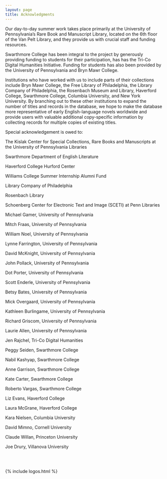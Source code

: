 ```yaml
---
layout: page
title: Acknowledgments
---
```


Our day-to-day summer work takes place primarily at the University of Pennsylvania’s Rare Book and Manuscript Library, located on the 6th floor of the Van Pelt Library, and they provide us with crucial staff and funding resources.

Swarthmore College has been integral to the project by generously providing funding to students for their participation, has has the Tri-Co Digital Humanities Initiative. Funding for students has also been provided by the University of Pennsylvania and Bryn Mawr College.

Institutions who have worked with us to include parts of their collections include Bryn Mawr College, the Free Library of Philadelphia, the Library Company of Philadelphia, the Rosenbach Museum and Library, Haverford College, Swarthmore College, Columbia University, and New York University. By branching out to these other institutions to expand the number of titles and records in the database, we hope to make the database more representative of early English-language novels worldwide and provide users with valuable additional copy-specific information by collecting records for multiple copies of existing titles.

Special acknowledgement is owed to:

The Kislak Center for Special Collections, Rare Books and Manuscripts at the University of Pennsylvania Libraries

Swarthmore Department of English Literature

Haverford College Hurford Center

Williams College Summer Internship Alumni Fund

Library Company of Philadelphia

Rosenbach Library

Schoenberg Center for Electronic Text and Image (SCETI) at Penn Libraries

Michael Gamer, University of Pennsylvania

Mitch Fraas, University of Pennsylvania

William Noel, University of Pennsylvania

Lynne Farrington, University of Pennsylvania

David McKnight, University of Pennsylvania

John Pollack, University of Pennsylvania

Dot Porter, University of Pennsylvania

Scott Enderle, University of Pennsylvania

Betsy Bates, University of Pennsylvania

Mick Overgaard, University of Pennsylvania

Kathleen Burlingame, University of Pennsylvania

Richard Griscom, University of Pennsylvania

Laurie Allen, University of Pennsylvania

Jen Rajchel, Tri-Co Digital Humanities

Peggy Seiden, Swarthmore College

Nabil Kashyap, Swarthmore College

Anne Garrison, Swarthmore College

Kate Carter, Swarthmore College

Roberto Vargas, Swarthmore College

Liz Evans, Haverford College

Laura McGrane, Haverford College

Kara Nielsen, Columbia University

David Mimno, Cornell University

Claude Willan, Princeton University

Joe Drury, Villanova University

<br><br>

{% include logos.html %}

